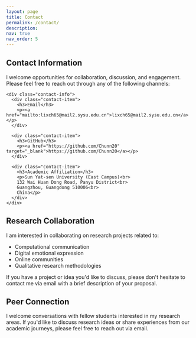 ```yaml
---
layout: page
title: Contact
permalink: /contact/
description: 
nav: true
nav_order: 5
---
```


<div class="contact-container">

<div class="contact-card">
  <h2 class="card-title">Contact Information</h2>
  <div class="card-content">
    <p>I welcome opportunities for collaboration, discussion, and engagement. Please feel free to reach out through any of the following channels:</p>
    
    <div class="contact-info">
      <div class="contact-item">
        <h3>Email</h3>
        <p><a href="mailto:lixch65@mail2.sysu.edu.cn">lixch65@mail2.sysu.edu.cn</a></p>
      </div>
      
      <div class="contact-item">
        <h3>GitHub</h3>
        <p><a href="https://github.com/Chunn20" target="_blank">https://github.com/Chunn20</a></p>
      </div>
      
      <div class="contact-item">
        <h3>Academic Affiliation</h3>
        <p>Sun Yat-sen University (East Campus)<br>
        132 Wai Huan Dong Road, Panyu District<br>
        Guangzhou, Guangdong 510006<br>
        China</p>
      </div>
    </div>
  </div>
</div>

<div class="contact-card">
  <h2 class="card-title">Research Collaboration</h2>
  <div class="card-content">
    <p>I am interested in collaborating on research projects related to:</p>
    <ul>
      <li>Computational communication</li>
      <li>Digital emotional expression</li>
      <li>Online communities</li>
      <li>Qualitative research methodologies</li>
    </ul>
    <p>If you have a project or idea you'd like to discuss, please don't hesitate to contact me via email with a brief description of your proposal.</p>
  </div>
</div>

<div class="contact-card">
  <h2 class="card-title">Peer Connection</h2>
  <div class="card-content">
    <p>I welcome conversations with fellow students interested in my research areas. If you'd like to discuss research ideas or share experiences from our academic journeys, please feel free to reach out via email.</p>
  </div>
</div>

</div> 